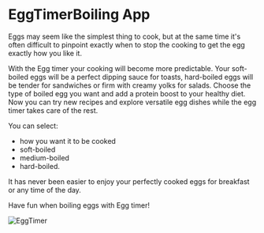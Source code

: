 # EggTimerBoiling App
Eggs may seem like the simplest thing to cook, but at the same time it's often difficult to pinpoint exactly when to stop the cooking to get the egg exactly how you like it.

With the Egg timer your cooking will become more predictable. Your soft-boiled eggs will be a perfect dipping sauce for toasts, hard-boiled eggs will be tender for sandwiches or firm with creamy yolks for salads. Choose the type of boiled egg you want and add a protein boost to your healthy diet. Now you can try new recipes and explore versatile egg dishes while the egg timer takes care of the rest.

You can select:
- how you want it to be cooked
-  soft-boiled
-  medium-boiled
-  hard-boiled.

It has never been easier to enjoy your perfectly cooked eggs for breakfast or any time of the day.

Have fun when boiling eggs with Egg timer!


![EggTimer](https://user-images.githubusercontent.com/89012665/168583549-a49fa1c9-f8cf-4bf0-982e-63706c476282.gif)
